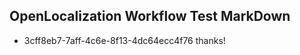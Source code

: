 ## OpenLocalization Workflow Test MarkDown
* 3cff8eb7-7aff-4c6e-8f13-4dc64ecc4f76 
thanks!<!--HONumber=Mar16_HO3-->
